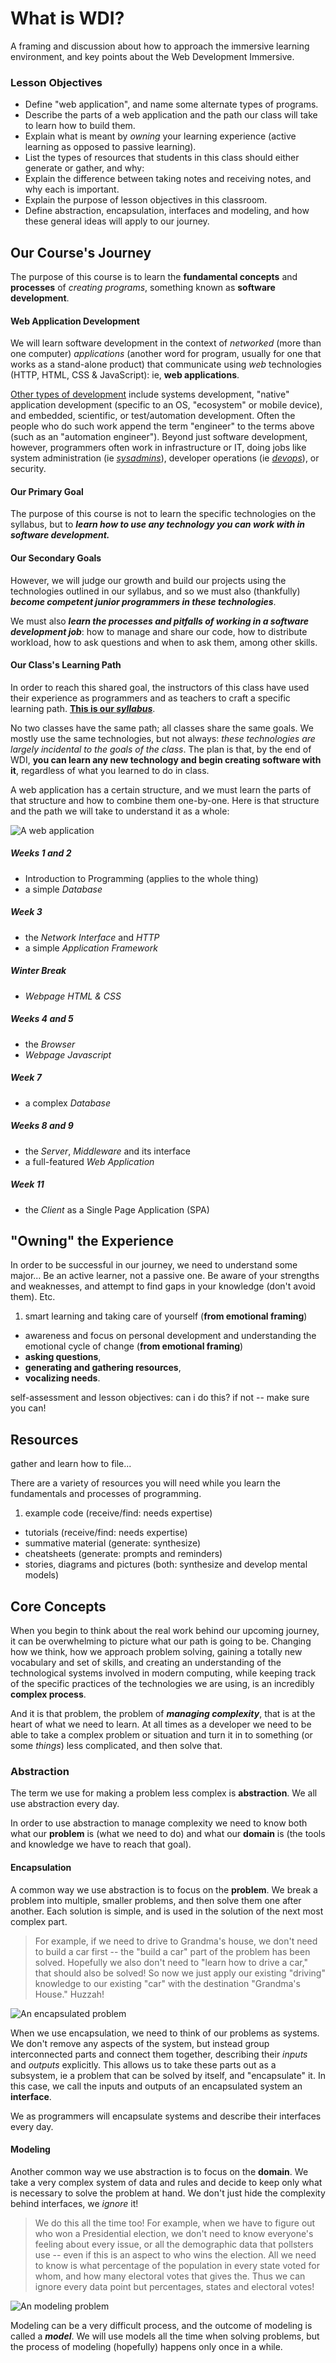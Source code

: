 # What is WDI?

A framing and discussion about how to approach the immersive learning environment, and key points about the Web Development Immersive.

### Lesson Objectives

- Define "web application", and name some alternate types of programs.
- Describe the parts of a web application and the path our class will take to learn how to build them.
- Explain what is meant by *owning* your learning experience (active learning as opposed to passive learning).
- List the types of resources that students in this class should either generate or gather, and why:
- Explain the difference between taking notes and receiving notes, and why each is important.
- Explain the purpose of lesson objectives in this classroom.
- Define abstraction, encapsulation, interfaces and modeling, and how these general ideas will apply to our journey.

## Our Course's Journey

The purpose of this course is to learn the **fundamental concepts** and **processes** of *creating programs*, something known as **software development**.

#### Web Application Development

We will learn software development in the context of *networked* (more than one computer) *applications* (another word for program, usually for one that works as a stand-alone product) that communicate using *web* technologies (HTTP, HTML, CSS & JavaScript): ie, **web applications**.

[Other types of development](http://jamesmccaffrey.wordpress.com/2006/04/24/the-7-types-of-software-development/) include systems development, "native" application development (specific to an OS, "ecosystem" or mobile device), and embedded, scientific, or test/automation development. Often the people who do such work append the term "engineer" to the terms above (such as an "automation engineer"). Beyond just software development, however, programmers often work in infrastructure or IT, doing jobs like system administration (ie *[sysadmins](http://en.wikipedia.org/wiki/System_administrator)*), developer operations (ie *[devops](http://en.wikipedia.org/wiki/DevOps)*), or security.

#### Our Primary Goal

The purpose of this course is not to learn the specific technologies on the syllabus, but to ***learn how to use any technology you can work with in software development.***

#### Our Secondary Goals

However, we will judge our growth and build our projects using the technologies outlined in our syllabus, and so we must also (thankfully) ***become competent junior programmers in these technologies***.

We must also ***learn the processes and pitfalls of working in a software development job***: how to manage and share our code, how to distribute workload, how to ask questions and when to ask them, among other skills.

#### Our Class's Learning Path

In order to reach this shared goal, the instructors of this class have used their experience as programmers and as teachers to craft a specific learning path. [**This is our _syllabus_**][syllabus].

No two classes have the same path; all classes share the same goals. We mostly use the same technologies, but not always: *these technologies are largely incidental to the goals of the class*. The plan is that, by the end of WDI, **you can learn any new technology and begin creating software with it**, regardless of what you learned to do in class.

A web application has a certain structure, and we must learn the parts of that structure and how to combine them one-by-one. Here is that structure and the path we will take to understand it as a whole:

![A web application][web-app-diagram]

##### Weeks 1 and 2

- Introduction to Programming (applies to the whole thing)
- a simple *Database*  

##### Week 3

- the *Network Interface* and *HTTP*
- a simple *Application Framework*

##### Winter Break

- *Webpage HTML & CSS*

##### Weeks 4 and 5

- the *Browser*
- *Webpage Javascript*

##### Week 7

- a complex *Database*

##### Weeks 8 and 9

- the *Server*, *Middleware* and its interface
- a full-featured *Web Application*

##### Week 11

- the *Client* as a Single Page Application (SPA)

## "Owning" the Experience

In order to be successful in our journey, we need to understand some major... Be an active learner, not a passive one. Be aware of your strengths and weaknesses, and attempt to find gaps in your knowledge (don't avoid them). Etc.

1. smart learning and taking care of yourself (**from emotional framing**)
- awareness and focus on personal development and understanding the emotional cycle of change (**from emotional framing**)
- **asking questions**,
- **generating and gathering resources**,
- **vocalizing needs**.

self-assessment and lesson objectives: can i do this? if not -- make sure you can!

## Resources

gather and learn how to file...

There are a variety of resources you will need while you learn the fundamentals and processes of programming.

1. example code (receive/find: needs expertise)
- tutorials (receive/find: needs expertise)
- summative material (generate: synthesize)
- cheatsheets (generate: prompts and reminders)
- stories, diagrams and pictures (both: synthesize and develop mental models)

## Core Concepts

When you begin to think about the real work behind our upcoming journey, it can be overwhelming to picture what our path is going to be. Changing how we think, how we approach problem solving, gaining a totally new vocabulary and set of skills, and creating an understanding of the technological systems involved in modern computing, while keeping track of the specific practices of the technologies we are using, is an incredibly **complex process**.

And it is that problem, the problem of ***managing complexity***, that is at the heart of what we need to learn. At all times as a developer we need to be able to take a complex problem or situation and turn it in to something (or some *things*) less complicated, and then solve that.

### Abstraction

The term we use for making a problem less complex is **abstraction**. We all use abstraction every day.

In order to use abstraction to manage complexity we need to know both what our **problem** is (what we need to do) and what our **domain** is (the tools and knowledge we have to reach that goal).

#### Encapsulation

A common way we use abstraction is to focus on the **problem**. We break a problem into multiple, smaller problems, and then solve them one after another. Each solution is simple, and is used in the solution of the next most complex part.

> For example, if we need to drive to Grandma's house, we don't need to build a car first -- the "build a car" part of the problem has been solved. Hopefully we also don't need to "learn how to drive a car," that should also be solved! So now we just apply our existing "driving" knowledge to our existing "car" with the destination "Grandma's House." Huzzah!

![An encapsulated problem][encapsulation-diagram]

When we use encapsulation, we need to think of our problems as systems. We don't remove any aspects of the system, but instead group interconnected parts and connect them together, describing their *inputs* and *outputs* explicitly. This allows us to take these parts out as a subsystem, ie a problem that can be solved by itself, and "encapsulate" it. In this case, we call the inputs and outputs of an encapsulated system an **interface**.

We as programmers will encapsulate systems and describe their interfaces every day.

#### Modeling

Another common way we use abstraction is to focus on the **domain**. We take a very complex system of data and rules and decide to keep only what is necessary to solve the problem at hand. We don't just hide the complexity behind interfaces, we *ignore* it!

> We do this all the time too! For example, when we have to figure out who won a Presidential election, we don't need to know everyone's feeling about every issue, or all the demographic data that pollsters use -- even if this is an aspect to who wins the election. All we need to know is what percentage of the population in every state voted for whom, and how many electoral votes that gives the. Thus we can ignore every data point but percentages, states and electoral votes!

![An modeling problem][modeling-diagram]

Modeling can be a very difficult process, and the outcome of modeling is called a ***model***. We will use models all the time when solving problems, but the process of modeling (hopefully) happens only once in a while.

<!-- Links -->

[syllabus]:              https://github.com/ga-students/godot#course-outline
[web-app-diagram]:       img/webapplicationstructure.jpg
[encapsulation-diagram]: img/encapsulationdiagram.jpg
[modeling-diagram]:      img/modelingdiagram.jpg
